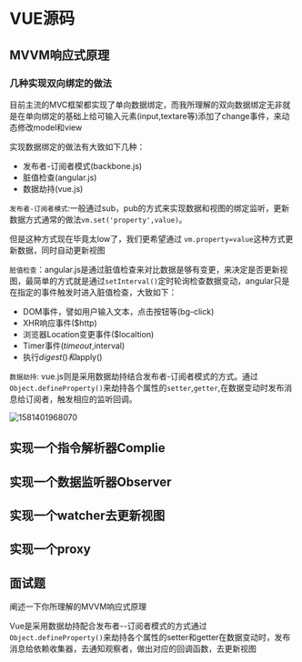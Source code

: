 # VUE源码

## MVVM响应式原理

### 几种实现双向绑定的做法

目前主流的MVC框架都实现了单向数据绑定，而我所理解的双向数据绑定无非就是在单向绑定的基础上给可输入元素(input,textare等)添加了change事件，来动态修改model和view

实现数据绑定的做法有大致如下几种：

+ 发布者-订阅者模式(backbone.js)
+ 脏值检查(angular.js)
+ 数据劫持(vue.js)

`发布者-订阅者模式`:一般通过sub，pub的方式来实现数据和视图的绑定监听，更新数据方式通常的做法`vm.set('property',value)`。

但是这种方式现在毕竟太low了，我们更希望通过 `vm.property=value`这种方式更新数据，同时自动更新视图

`脏值检查`：angular.js是通过脏值检查来对比数据是够有变更，来决定是否更新视图，最简单的方式就是通过`setInterval()`定时轮询检查数据变动，angular只是在指定的事件触发时进入脏值检查，大致如下：

+ DOM事件，譬如用户输入文本，点击按钮等(bg-click)
+ XHR响应事件($http)
+ 浏览器Location变更事件($localtion)
+ Timer事件($timeout,$interval)
+ 执行$digest()和$apply()

`数据劫持`: vue.js则是采用数据劫持结合发布者-订阅者模式的方式。通过`Object.defineProperty()`来劫持各个属性的`setter`,`getter`,在数据变动时发布消息给订阅者，触发相应的监听回调。

![1581401968070](C:\Users\刘如刚\AppData\Roaming\Typora\typora-user-images\1581401968070.png)

## 实现一个指令解析器Complie 

## 实现一个数据监听器Observer

## 实现一个watcher去更新视图

## 实现一个proxy

## 面试题

阐述一下你所理解的MVVM响应式原理

Vue是采用数据劫持配合发布者--订阅者模式的方式通过`Object.defineProperty()`来劫持各个属性的setter和getter在数据变动时，发布消息给依赖收集器，去通知观察者，做出对应的回调函数，去更新视图